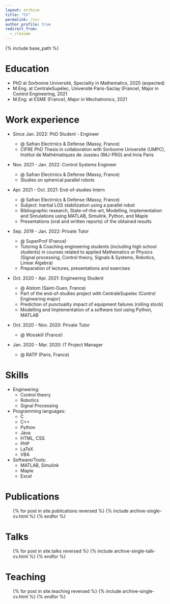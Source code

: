 ```yaml
---
layout: archive
title: "CV"
permalink: /cv/
author_profile: true
redirect_from:
  - /resume
---
```


{% include base_path %}

Education
======
* PhD at Sorbonne Université, Speciality in Mathematics, 2025 (expected)
* M.Eng. at CentraleSupélec, Université Paris-Saclay (France), Major in Control Engineering, 2021
* M.Eng. at ESME (France), Major in Mechatronics, 2021

Work experience
======
* Since Jan. 2022: PhD Student - Engineer
  * @ Safran Electrnics & Defense (Massy, France)
  * CIFRE PhD Thesis in collaboration with Sorbonne Université (UMPC), Institut de Mathématiques de Jussieu (IMJ-PRG) and Inria Paris
 
* Nov. 2021 - Jan. 2022: Control Systems Engineer
  * @ Safran Electrnics & Defense (Massy, France)
  * Studies on spherical parallel robots
 
* Apr. 2021 - Oct. 2021: End-of-studies Intern
  * @ Safran Electrnics & Defense (Massy, France)
  * Subject: Inertial LOS stabilization using a parallel robot
  * Bibliographic research, State-of-the-art, Modelling, Implementation and Simulations using MATLAB, Simulink, Python, and Maple
  * Presentations (oral and written reports) of the obtained results
 
* Sep. 2019 - Jan. 2022: Private Tutor
  * @ SuperProf (France)
  * Tutoring & Coaching engineering students (including high school students) in courses related to applied Mathematics or Physics (Signal processing, Control theory, Signals & Systems, Robotics, Linear Algebra)
  * Preparation of lectures, presentations and exercises
 
* Oct. 2020 - Apr. 2021: Engineering Student
  * @ Alstom (Saint-Ouen, France)
  * Part of the end-of-studies project with CentraleSupelec (Control Engineering major)
  * Prediction of punctuality impact of equipment failures (rolling stock)
  * Modelling and Implementation of a software tool using Python, MATLAB
 
* Oct. 2020 - Nov. 2020: Private Tutor
  * @ Wooskill (France)
 
* Jan. 2020 - Mar. 2020: IT Project Manager
  * @ RATP (Paris, France)
  
Skills
======
* Engineering:
  * Control theory
  * Robotics
  * Signal Processing
* Programming languages:
  * C
  * C++
  * Python
  * Java
  * HTML, CSS
  * PHP
  * LaTeX
  * VBA
* Software/Tools:
  * MATLAB, Simulink
  * Maple
  * Excel

Publications
======
  <ul>{% for post in site.publications reversed %}
    {% include archive-single-cv.html %}
  {% endfor %}</ul>
  
Talks
======
  <ul>{% for post in site.talks reversed %}
    {% include archive-single-talk-cv.html  %}
  {% endfor %}</ul>
  
Teaching
======
  <ul>{% for post in site.teaching reversed %}
    {% include archive-single-cv.html %}
  {% endfor %}</ul>
